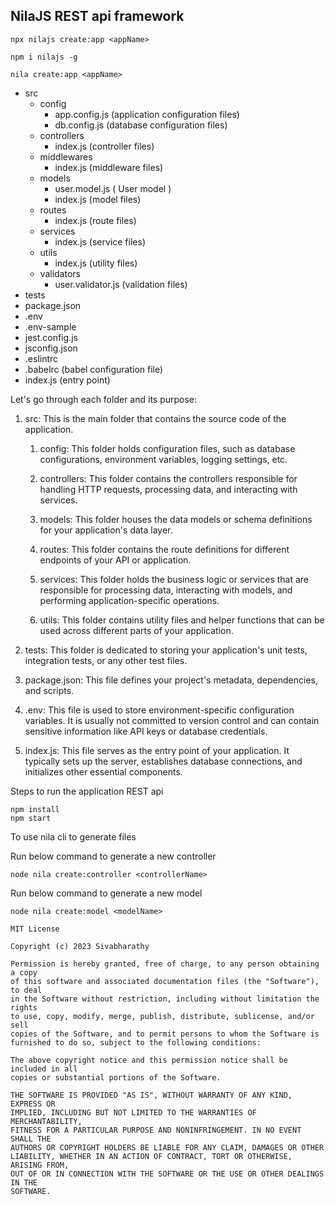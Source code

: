 


## NilaJS REST api framework


```
npx nilajs create:app <appName>
```

```
npm i nilajs -g

nila create:app <appName>
```

- src
  - config
    - app.config.js (application configuration files)
    - db.config.js (database configuration files)
  - controllers
    - index.js (controller files)
  - middlewares
    - index.js (middleware files)
  - models
    - user.model.js ( User model )
    - index.js (model files)
  - routes
    - index.js (route files)
  - services
    - index.js (service files)
  - utils
    - index.js (utility files)  
  - validators
    - user.validator.js (validation files)
- tests
- package.json
- .env
- .env-sample
- jest.config.js
- jsconfig.json
- .eslintrc
- .babelrc (babel configuration file)
- index.js (entry point)


Let's go through each folder and its purpose:

1. src: This is the main folder that contains the source code of the application.

    1. config: This folder holds configuration files, such as database configurations, environment variables, logging settings, etc.

    2. controllers: This folder contains the controllers responsible for handling HTTP requests, processing data, and interacting with services.

    3. models: This folder houses the data models or schema definitions for your application's data layer.

    4. routes: This folder contains the route definitions for different endpoints of your API or application.

    5. services: This folder holds the business logic or services that are responsible for processing data, interacting with models, and performing application-specific operations.

    6. utils: This folder contains utility files and helper functions that can be used across different parts of your application.

2. tests: This folder is dedicated to storing your application's unit tests, integration tests, or any other test files.

3. package.json: This file defines your project's metadata, dependencies, and scripts.

4. .env: This file is used to store environment-specific configuration variables. It is usually not committed to version control and can contain sensitive information like API keys or database credentials.

5. index.js: This file serves as the entry point of your application. It typically sets up the server, establishes database connections, and initializes other essential components.

Steps to run the application REST api 
```
npm install
npm start
```

To use nila cli to generate files 

Run below command to generate a new controller 

```
node nila create:controller <controllerName>
```

Run below command to generate a new model 

```
node nila create:model <modelName>
```

```
MIT License

Copyright (c) 2023 Sivabharathy

Permission is hereby granted, free of charge, to any person obtaining a copy
of this software and associated documentation files (the "Software"), to deal
in the Software without restriction, including without limitation the rights
to use, copy, modify, merge, publish, distribute, sublicense, and/or sell
copies of the Software, and to permit persons to whom the Software is
furnished to do so, subject to the following conditions:

The above copyright notice and this permission notice shall be included in all
copies or substantial portions of the Software.

THE SOFTWARE IS PROVIDED "AS IS", WITHOUT WARRANTY OF ANY KIND, EXPRESS OR
IMPLIED, INCLUDING BUT NOT LIMITED TO THE WARRANTIES OF MERCHANTABILITY,
FITNESS FOR A PARTICULAR PURPOSE AND NONINFRINGEMENT. IN NO EVENT SHALL THE
AUTHORS OR COPYRIGHT HOLDERS BE LIABLE FOR ANY CLAIM, DAMAGES OR OTHER
LIABILITY, WHETHER IN AN ACTION OF CONTRACT, TORT OR OTHERWISE, ARISING FROM,
OUT OF OR IN CONNECTION WITH THE SOFTWARE OR THE USE OR OTHER DEALINGS IN THE
SOFTWARE.
```